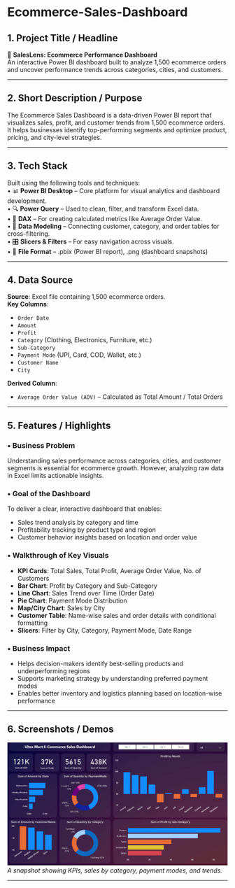 # Ecommerce-Sales-Dashboard

## 1. Project Title / Headline

🛒 **SalesLens: Ecommerce Performance Dashboard**  
An interactive Power BI dashboard built to analyze 1,500 ecommerce orders and uncover performance trends across categories, cities, and customers.

---

## 2. Short Description / Purpose

The Ecommerce Sales Dashboard is a data-driven Power BI report that visualizes sales, profit, and customer trends from 1,500 ecommerce orders. It helps businesses identify top-performing segments and optimize product, pricing, and city-level strategies.

---

## 3. Tech Stack

Built using the following tools and techniques:<br>
• 📊 **Power BI Desktop** – Core platform for visual analytics and dashboard development.<br>
• 🔍 **Power Query** – Used to clean, filter, and transform Excel data.<br>
• 🧠 **DAX** – For creating calculated metrics like Average Order Value.<br>
• 🔗 **Data Modeling** – Connecting customer, category, and order tables for cross-filtering.<br>
• 🎛️ **Slicers & Filters** – For easy navigation across visuals.<br>
• 📁 **File Format** – .pbix (Power BI report), .png (dashboard snapshots)

---

## 4. Data Source

**Source**: Excel file containing 1,500 ecommerce orders.  
**Key Columns**:
- `Order Date`  
- `Amount`  
- `Profit`  
- `Category` (Clothing, Electronics, Furniture, etc.)  
- `Sub-Category`  
- `Payment Mode` (UPI, Card, COD, Wallet, etc.)  
- `Customer Name`  
- `City`  

**Derived Column**:
- `Average Order Value (AOV)` – Calculated as Total Amount / Total Orders

---

## 5. Features / Highlights

### • Business Problem
Understanding sales performance across categories, cities, and customer segments is essential for ecommerce growth. However, analyzing raw data in Excel limits actionable insights.

### • Goal of the Dashboard
To deliver a clear, interactive dashboard that enables:
- Sales trend analysis by category and time
- Profitability tracking by product type and region
- Customer behavior insights based on location and order value

### • Walkthrough of Key Visuals
- **KPI Cards**: Total Sales, Total Profit, Average Order Value, No. of Customers
- **Bar Chart**: Profit by Category and Sub-Category
- **Line Chart**: Sales Trend over Time (Order Date)
- **Pie Chart**: Payment Mode Distribution
- **Map/City Chart**: Sales by City
- **Customer Table**: Name-wise sales and order details with conditional formatting
- **Slicers**: Filter by City, Category, Payment Mode, Date Range

### • Business Impact
- Helps decision-makers identify best-selling products and underperforming regions
- Supports marketing strategy by understanding preferred payment modes
- Enables better inventory and logistics planning based on location-wise performance

---

## 6. Screenshots / Demos

![Dashboard Preview](https://github.com/Priyan0ne9/E-commerce-Sales-dashboard/blob/main/E-Commerce%20Sales%20dashboard.PNG)  
_A snapshot showing KPIs, sales by category, payment modes, and trends._

---
